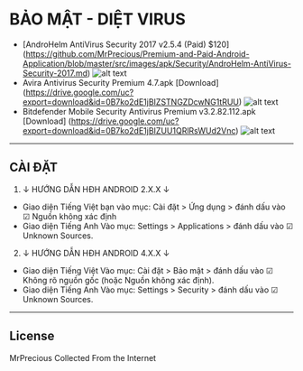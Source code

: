 # BẢO MẬT - DIỆT VIRUS
* [AndroHelm AntiVirus Security 2017 v2.5.4 (Paid) $120] (https://github.com/MrPrecious/Premium-and-Paid-Android-Application/blob/master/src/images/apk/Security/AndroHelm-AntiVirus-Security-2017.md)
![alt text](https://github.com/MrPrecious/Premium-and-Paid-Android-Application/blob/master/src/images/QLQdGVmQK1lw348CIJC7ZHLtTEOYOTRmF1c2fQx_6cNWnsz7rr.webp "AndroHelm AntiVirus Security 2017")
* Avira Antivirus Security Premium 4.7.apk [Download] (https://drive.google.com/uc?export=download&id=0B7ko2dE1jBIZSTNGZDcwNG1tRUU)
![alt text](https://github.com/MrPrecious/Premium-and-Paid-Android-Application/blob/master/src/images/KEkH73-TuB_Mhgai9liH9gYvNvrwmWf6WBIEpxqVUe0Amsj68V.webp "Avira Antivirus Security Premium")
* Bitdefender Mobile Security Antivirus Premium v3.2.82.112.apk [Download] (https://drive.google.com/uc?export=download&id=0B7ko2dE1jBIZUU1QRlRsWUd2Vnc)
![alt text](https://github.com/MrPrecious/Premium-and-Paid-Android-Application/blob/master/src/images/WF5HgLU5UEk0hV05liPcYe4MMEAHIQXUfux_eHxxRgP9W6aBsQ.webp "Bitdefender Mobile Security Antivirus Premium")


***

## CÀI ĐẶT

1. ↓ HƯỚNG DẪN HĐH ANDROID 2.X.X ↓

- Giao diện Tiếng Việt bạn vào mục: Cài đặt &gt; Ứng dụng &gt; đánh dấu vào ☑ Nguồn không xác định
- Giao diện Tiếng Anh Vào mục: Settings &gt; Applications &gt; đánh dấu vào ☑ Unknown Sources.

2. ↓ HƯỚNG DẪN HĐH ANDROID 4.X.X ↓

- Giao diện Tiếng Việt Vào mục: Cài đặt &gt; Bảo mật &gt; đánh dấu vào ☑ Không rõ nguồn gốc (hoặc Nguồn không xác định).
- Giao diện Tiếng Anh Vào mục: Settings &gt; Security &gt; đánh dấu vào ☑ Unknown Sources.

***

## License
MrPrecious Collected From the Internet

